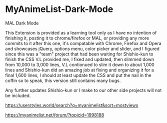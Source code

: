 # MyAnimeList-Dark-Mode
 MAL Dark Mode
 
This Extension is provided as a learning tool only as I have no intention of finishing it, posting it to chrome/firefox or MAL, or providing any more commits to it after this one, it's compatable with Chrome, Firefox and Opera and showcases jQuery, options menu, color picker and slider, and I figured since this was a "team" project that had been waiting for Shishio-kun to finish the CSS V.L provided me, I fixed and updated, then slimmed down from 10,000 to 3,000 lines, V.L contionued to slim it down to about 1,000 lines and Shishio-kun did an amazing job at fixing and organizing it for a final 1,600 lines, I should at least update the CSS and put the nail in the coffin so to speak, this version still contains many bugs.

Any further updates Shishio-kun or I make to our other side projects will not be included.

https://userstyles.world/search?q=myanimelist&sort=mostviews

https://myanimelist.net/forum/?topicid=1998188

